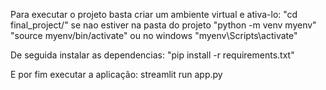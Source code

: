 Para executar o projeto basta criar um ambiente virtual e ativa-lo:
"cd final_project/" se nao estiver na pasta do projeto
"python -m venv myenv"
"source myenv/bin/activate" ou no windows "myenv\Scripts\activate"

De seguida instalar as dependencias:
"pip install -r requirements.txt"

E por fim executar a aplicação:
streamlit run app.py
